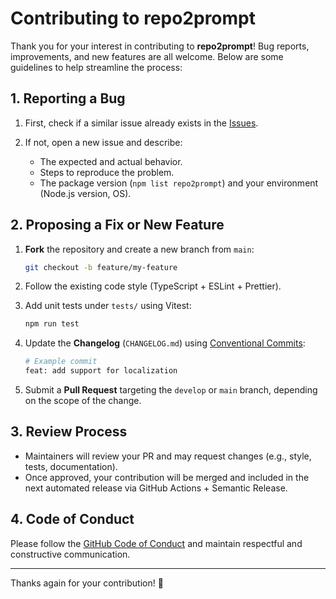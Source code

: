 # Contributing to repo2prompt

Thank you for your interest in contributing to **repo2prompt**! Bug reports, improvements, and new features are all welcome. Below are some guidelines to help streamline the process:

## 1. Reporting a Bug

1. First, check if a similar issue already exists in the [Issues](https://github.com/Xavier4492/repo2prompt/issues).
2. If not, open a new issue and describe:

   - The expected and actual behavior.
   - Steps to reproduce the problem.
   - The package version (`npm list repo2prompt`) and your environment (Node.js version, OS).

## 2. Proposing a Fix or New Feature

1. **Fork** the repository and create a new branch from `main`:

   ```bash
   git checkout -b feature/my-feature
   ```

2. Follow the existing code style (TypeScript + ESLint + Prettier).

3. Add unit tests under `tests/` using Vitest:

   ```bash
   npm run test
   ```

4. Update the **Changelog** (`CHANGELOG.md`) using [Conventional Commits](https://www.conventionalcommits.org/):

   ```bash
   # Example commit
   feat: add support for localization
   ```

5. Submit a **Pull Request** targeting the `develop` or `main` branch, depending on the scope of the change.

## 3. Review Process

- Maintainers will review your PR and may request changes (e.g., style, tests, documentation).
- Once approved, your contribution will be merged and included in the next automated release via GitHub Actions + Semantic Release.

## 4. Code of Conduct

Please follow the [GitHub Code of Conduct](https://opensource.guide/code-of-conduct/) and maintain respectful and constructive communication.

---

Thanks again for your contribution! 🙏
